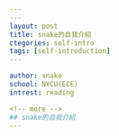 ```yaml
---
​---
layout: post
title: snake的自我介紹
ctegories: self-intro
tags: [self-introduction]
​---

author: snake
school: NYCU(ECE)
intrest: reading

<!-- more -->
## snake的自我介紹
---
```






